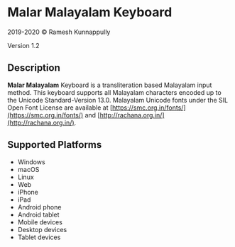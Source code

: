 Malar Malayalam Keyboard
==============

2019-2020 © Ramesh Kunnappully

Version 1.2

Description
-----------

**Malar Malayalam** Keyboard is a transliteration based Malayalam input method. This keyboard supports all Malayalam characters encoded up to the Unicode Standard-Version 13.0. Malayalam Unicode fonts under the SIL Open Font License are available at [https://smc.org.in/fonts/](https://smc.org.in/fonts/) and [http://rachana.org.in/](http://rachana.org.in/).

Supported Platforms
-------------------
 * Windows
 * macOS
 * Linux
 * Web
 * iPhone
 * iPad
 * Android phone
 * Android tablet
 * Mobile devices
 * Desktop devices
 * Tablet devices

